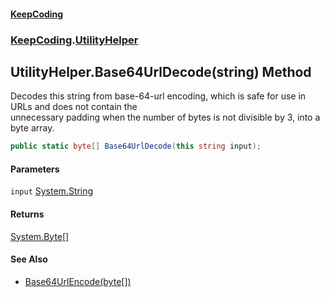 #### [KeepCoding](index.md 'index')
### [KeepCoding](KeepCoding.md 'KeepCoding').[UtilityHelper](UtilityHelper.md 'KeepCoding.UtilityHelper')
## UtilityHelper.Base64UrlDecode(string) Method
Decodes this string from base-64-url encoding, which is safe for use in URLs and does not contain the  
unnecessary padding when the number of bytes is not divisible by 3, into a byte array.
```csharp
public static byte[] Base64UrlDecode(this string input);
```
#### Parameters
<a name='KeepCoding.UtilityHelper.Base64UrlDecode(string).input'></a>
`input` [System.String](https://docs.microsoft.com/en-us/dotnet/api/System.String 'System.String')  
  
#### Returns
[System.Byte](https://docs.microsoft.com/en-us/dotnet/api/System.Byte 'System.Byte')[[]](https://docs.microsoft.com/en-us/dotnet/api/System.Array 'System.Array')  
#### See Also
- [Base64UrlEncode(byte[])](UtilityHelper.Base64UrlEncode.+6sRIcSTyOfUoXKkpW4RAA.md 'KeepCoding.UtilityHelper.Base64UrlEncode(byte[])')
